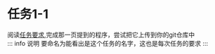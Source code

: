 # 任务1-1
阅读[任务要求](/algorithm/tasks/),完成那一页提到的程序，尝试把它上传到你的git仓库中  
::: info 说明
要命名为能看出是这个任务的名字，这也是每次任务的要求
:::
